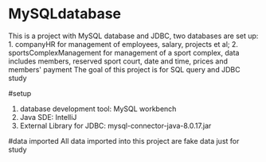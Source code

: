# MySQLdatabase
This is a project with MySQL database and JDBC, two databases are set up: 1. companyHR for management of employees, salary, projects et al; 2. sportsComplexManagement for management of a sport complex, data includes members, reserved sport court, date and time, prices and members' payment
The goal of this project is for SQL query and JDBC study

#setup
1. database development tool: MySQL workbench
2. Java SDE: IntelliJ
3. External Library for JDBC: mysql-connector-java-8.0.17.jar

#data imported
All data imported into this project are fake data just for study


